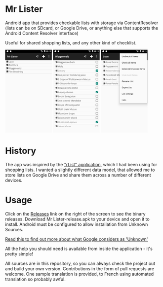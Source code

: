 # Mr Lister
Android app that provides checkable lists with storage via ContentResolver (lists can be on SDcard,
or Google Drive, or anything else that supports the Android Content Resolver interface)

Useful for shared shopping lists, and any other kind of checklist.

<img src="screenshots/checklists.png" alt="drawing" width="30%"/> <img src="screenshots/checklist.png" alt="drawing" width="30%"/> <img src="screenshots/checklist_actions.png" alt="drawing" width="30%"/>

# History
The app was inspired by the ["rList" application](https://play.google.com/store/apps/details?id=com.rundgong.shoppinglist),
which I had been using for shopping lists. I wanted a slightly different data model, that allowed
me to store lists on Google Drive and share them across a number of different devices.

# Usage
Click on the [Releases](https://github.com/cdot/Mr-Lister/releases) link on the right of the screen
to see the binary releases. Download Mr Lister-release.apk to your device and open it to install. Android
must be configured to allow installation from Unknown Sources.

[Read this to find out more about what Google considers as 'Unknown'](https://www.androidcentral.com/unknown-sources)

All the help you should need is available from inside the application - it's pretty simple!

All sources are in this repository, so you can always check the project out and build your own
version. Contributions in the form of pull requests are welcome. One sample translation is provided,
to French using automated translation so probably awful.
